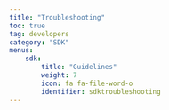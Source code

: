 ```yaml
---
title: "Troubleshooting"
toc: true
tag: developers
category: "SDK"
menus: 
    sdk:
        title: "Guidelines"
        weight: 7
        icon: fa fa-file-word-o
        identifier: sdktroubleshooting
---
```


